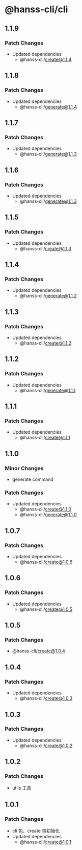 # @hanss-cli/cli

## 1.1.9

### Patch Changes

- Updated dependencies
  - @hanss-cli/create@1.1.4

## 1.1.8

### Patch Changes

- Updated dependencies
  - @hanss-cli/generate@1.1.4

## 1.1.7

### Patch Changes

- Updated dependencies
  - @hanss-cli/generate@1.1.3

## 1.1.6

### Patch Changes

- Updated dependencies
  - @hanss-cli/generate@1.1.3

## 1.1.5

### Patch Changes

- Updated dependencies
  - @hanss-cli/create@1.1.3

## 1.1.4

### Patch Changes

- Updated dependencies
  - @hanss-cli/generate@1.1.2

## 1.1.3

### Patch Changes

- Updated dependencies
  - @hanss-cli/create@1.1.2

## 1.1.2

### Patch Changes

- Updated dependencies
  - @hanss-cli/generate@1.1.1

## 1.1.1

### Patch Changes

- Updated dependencies
  - @hanss-cli/create@1.1.1

## 1.1.0

### Minor Changes

- generate command

### Patch Changes

- Updated dependencies
  - @hanss-cli/create@1.1.0
  - @hanss-cli/generate@1.1.0

## 1.0.7

### Patch Changes

- Updated dependencies
  - @hanss-cli/create@1.0.6

## 1.0.6

### Patch Changes

- Updated dependencies
  - @hanss-cli/create@1.0.5

## 1.0.5

### Patch Changes

- @hanss-cli/create@1.0.4

## 1.0.4

### Patch Changes

- Updated dependencies
  - @hanss-cli/create@1.0.3

## 1.0.3

### Patch Changes

- Updated dependencies
  - @hanss-cli/create@1.0.2

## 1.0.2

### Patch Changes

- utils 工具

## 1.0.1

### Patch Changes

- cli 包、create 包初始化
- Updated dependencies
  - @hanss-cli/create@1.0.1
